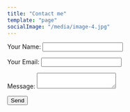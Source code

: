 ```yaml
---
title: "Contact me"
template: "page"
socialImage: "/media/image-4.jpg"
---
```


<form name="contact" method="POST" action="/pages/thanks" netlify-honeypot="bot-field" netlify="true">
  <p>
    <label>Your Name: <input type="text" name="name" /></label>   
  </p>
  <p>
    <label>Your Email: <input type="email" name="email" /></label>
  </p>
  <p>
    <label>Message: <textarea name="message"></textarea></label>
  </p>
  <p>
    <button type="submit">Send</button>
  </p>
</form>
